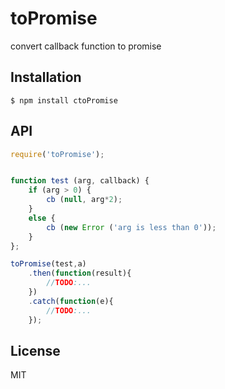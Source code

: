 # toPromise
convert callback function to promise



## Installation

    $ npm install ctoPromise


## API

```javascript
require('toPromise');


function test (arg, callback) {
    if (arg > 0) {
        cb (null, arg*2);
    }
    else {
        cb (new Error ('arg is less than 0'));
    }
};

toPromise(test,a)
    .then(function(result){
        //TODO:...
    })
    .catch(function(e){
        //TODO:...
    });

```

## License

  MIT
